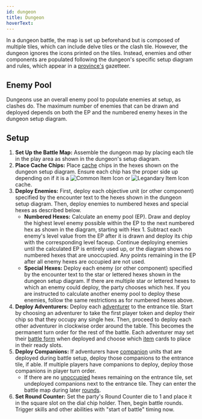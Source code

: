 ```yaml
---
id: dungeon
title: Dungeon
hoverText:
---
```


In a dungeon battle, the map is set up beforehand but is composed of multiple tiles, which can include delve tiles or the clash tile. However, the dungeon ignores the icons printed on the tiles. Instead, enemies and other components are populated following the dungeon's specific setup diagram and rules, which appear in a [province's](/docs/provinces/) gazetteer.

## Enemy Pool

Dungeons use an overall enemy pool to populate enemies at setup, as clashes do. The maximum number of enemies that can be drawn and deployed depends on both the EP and the numbered enemy hexes in the dungeon setup diagram.

## Setup

1. **Set Up the Battle Map:** Assemble the dungeon map by placing each tile in the play area as shown in the dungeon's setup diagram.
2. **Place Cache Chips:** Place [cache](/docs/glossary/cache) chips in the hexes shown on the dungeon setup diagram. Ensure each chip has the proper side up depending on if it is a <img src="/icons/common-item.svg" alt="Common Item Icon" class="icon-svg" /> or <img src="/icons/legendary-item.svg" alt="Legandary Item Icon" class="icon-svg" /> cache.
3. **Deploy Enemies:** First, deploy each objective unit (or other component) specified by the encounter text to the hexes shown in the dungeon setup diagram. Then, deploy enemies to numbered hexes and special hexes as described below.
   - **Numbered Hexes:** Calculate an enemy pool (EP). Draw and deploy the highest level enemy possible within the EP to the next numbered hex as shown in the diagram, starting with Hex 1. Subtract each enemy's level value from the EP after it is drawn and deploy its chip with the corresponding level faceup. Continue deploying enemies until the calculated EP is entirely used up, or the diagram shows no numbered hexes that are unoccupied. Any points remaining in the EP after all enemy hexes are occupied are not used.
   - **Special Hexes:** Deploy each enemy (or other component) specified by the encounter text to the star or lettered hexes shown in the dungeon setup diagram. If there are multiple star or lettered hexes to which an enemy could deploy, the party chooses which hex. If you are instructed to calculate another enemy pool to deploy these enemies, follow the same restrictions as for numbered hexes above.
4. **Deploy Adventurers:** Deploy each [adventurer](/docs/glossary/adventurer) to the entrance tile. Start by choosing an adventurer to take the first player token and deploy their chip so that they occupy any single hex. Then, proceed to deploy each other adventurer in clockwise order around the table. This becomes the permanent turn order for the rest of the battle. Each adventurer may set their [battle form](docs/battles/battle-forms/) when deployed and choose which [item](/docs/items) cards to place in their ready slots.
5. **Deploy Companions:** If adventurers have [companion](/docs/glossary/companion) units that are deployed during battle setup, deploy those companions to the entrance tile, if able. If multiple players have companions to deploy, deploy those companions in player turn order.
   - If there are no [unoccupied](/docs/glossary/occupied) hexes remaining on the entrance tile, set undeployed companions next to the entrance tile. They can enter the battle map during later [rounds](/docs/battles/battle-round).
6. **Set Round Counter:** Set the party's Round Counter die to 1 and place it in the square slot on the dial chip holder. Then, begin battle rounds. Trigger skills and other abilities with "start of battle" timing now.
